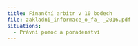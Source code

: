 ```yaml
---
title: Finanční arbitr v 10 bodech
file: zakladni_informace_o_fa_-_2016.pdf
situations:
  - Právní pomoc a poradenství
---
```

